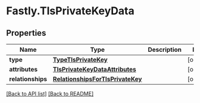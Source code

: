 # Fastly.TlsPrivateKeyData

## Properties

Name | Type | Description | Notes
------------ | ------------- | ------------- | -------------
**type** | [**TypeTlsPrivateKey**](TypeTlsPrivateKey.md) |  | [optional] 
**attributes** | [**TlsPrivateKeyDataAttributes**](TlsPrivateKeyDataAttributes.md) |  | [optional] 
**relationships** | [**RelationshipsForTlsPrivateKey**](RelationshipsForTlsPrivateKey.md) |  | [optional] 


[[Back to API list]](../../README.md#endpoints) [[Back to README]](../../README.md)
